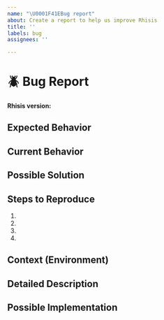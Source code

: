 ```yaml
---
name: "\U0001F41EBug report"
about: Create a report to help us improve Rhisis
title: ''
labels: bug
assignees: ''

---
```


# :beetle: Bug Report

<!-- Enter rhisis version here with format "vX.Y.Z" -->
**Rhisis version:** 


## Expected Behavior
<!--- Tell us what should happen -->

## Current Behavior
<!--- Tell us what happens instead of the expected behavior -->

## Possible Solution
<!--- Not mandatory, but suggest a fix/reason for the bug. If you don't have any solution, you may delete this section -->

## Steps to Reproduce
<!--- Provide a link to a live example, or an unambiguous set of steps to -->
<!--- reproduce this bug. Include code to reproduce, if relevant -->
1.
2.
3.
4.

## Context (Environment)
<!--- How has this issue affected you? What are you trying to accomplish? -->
<!--- Providing context helps us come up with a solution that is most useful in the real world -->

<!--- Provide a general summary of the issue in the Title above -->

## Detailed Description
<!--- Provide a detailed description of the change or addition you are proposing -->

## Possible Implementation
<!--- Not mandatory, but suggest an idea for implementing addition or change, If you don't have any solution, you may delete this section -->
